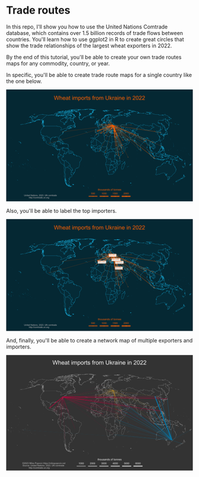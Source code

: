 # Trade routes
In this repo, I'll show you how to use the United Nations Comtrade database, which contains over 1.5 billion records of trade flows between countries. You'll learn how to use ggplot2 in R to create great circles that show the trade relationships of the largest wheat exporters in 2022. 

By the end of this tutorial, you'll be able to create your own trade routes maps for any commodity, country, or year.

In specific, you'll be able to create trade route maps for a single country like the one below.

![alt text](https://github.com/milos-agathon/trade-routes/blob/main/ukraine-export_wheat-nolabel.png?raw=true)

Also, you'll be able to label the top importers.

![alt text](https://github.com/milos-agathon/trade-routes/blob/main/ukraine-export_wheat-label.png?raw=true)

And, finally, you'll be able to create a network map of multiple exporters and importers.

![alt text](https://github.com/milos-agathon/trade-routes/blob/main/export_wheat_2022.png?raw=true)


